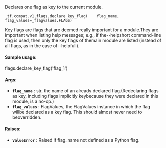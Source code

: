 Declares one flag as key to the current module.

```
 tf.compat.v1.flags.declare_key_flag(    flag_name,    flag_values=_flagvalues.FLAGS) 
```

Key flags are flags that are deemed really important for a module.They are important when listing help messages; e.g., if the--helpshort command-line flag is used, then only the key flags of themain module are listed (instead of all flags, as in the case of--helpfull).

#### Sample usage:
flags.declare_key_flag('flag_1')

#### Args:
- **`flag_name`** : str, the name of an already declared flag.(Redeclaring flags as key, including flags implicitly keybecause they were declared in this module, is a no-op.)
- **`flag_values`** : FlagValues, the FlagValues instance in which the flag willbe declared as a key flag. This should almost never need to beoverridden.


#### Raises:
- **`ValueError`** : Raised if flag_name not defined as a Python flag.
